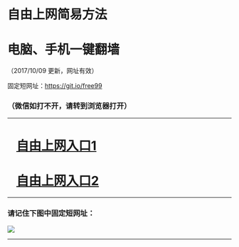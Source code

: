 ﻿# 自由上网简易方法

# 电脑、手机一键翻墙

（2017/10/09 更新，网址有效）

固定短网址：https://git.io/free99

### （微信如打不开，请转到浏览器打开）


***





# &nbsp;&nbsp; <a href="http://ft276078563.fwq-tz-1001.info/fwqtz01.html?t=10090018655 " target="_blank">自由上网入口1</a>
# &nbsp;&nbsp; <a href="http://ft1267625458.fwq-tz-1002.info/fwqtz02.html?t=1009001746 " target="_blank">自由上网入口2</a>
***

### 请记住下图中固定短网址：

<img src="https://s3-us-west-2.amazonaws.com/fwq-1001/yjfq-20170905okok.png" /> 


***

